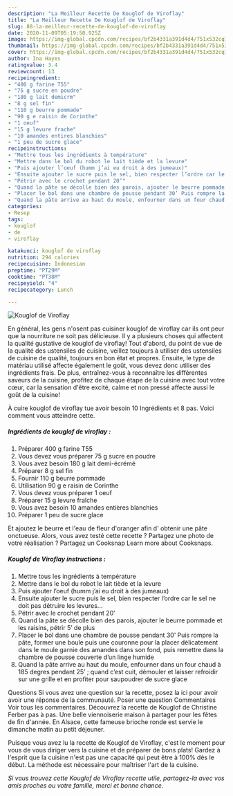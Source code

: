 ```yaml
---
description: "La Meilleur Recette De Kouglof de Viroflay"
title: "La Meilleur Recette De Kouglof de Viroflay"
slug: 88-la-meilleur-recette-de-kouglof-de-viroflay
date: 2020-11-09T05:19:50.925Z
image: https://img-global.cpcdn.com/recipes/bf2b4331a391d4d4/751x532cq70/kouglof-de-viroflay-photo-principale-de-la-recette.jpg
thumbnail: https://img-global.cpcdn.com/recipes/bf2b4331a391d4d4/751x532cq70/kouglof-de-viroflay-photo-principale-de-la-recette.jpg
cover: https://img-global.cpcdn.com/recipes/bf2b4331a391d4d4/751x532cq70/kouglof-de-viroflay-photo-principale-de-la-recette.jpg
author: Ina Hayes
ratingvalue: 3.4
reviewcount: 13
recipeingredient:
- "400 g farine T55"
- "75 g sucre en poudre"
- "180 g lait demicrm"
- "8 g sel fin"
- "110 g beurre pommade"
- "90 g e raisin de Corinthe"
- "1 oeuf"
- "15 g levure frache"
- "10 amandes entires blanchies"
- "1 peu de sucre glace"
recipeinstructions:
- "Mettre tous les ingrédients à température"
- "Mettre dans le bol du robot le lait tiède et la levure"
- "Puis ajouter l’oeuf (humm j’ai eu droit à des jumeaux)"
- "Ensuite ajouter le sucre puis le sel, bien respecter l’ordre car le sel ne doit pas détruire les levures..."
- "Pétrir avec le crochet pendant 20’"
- "Quand la pâte se décolle bien des parois, ajouter le beurre pommade et les raisins, pétrir 5’ de plus"
- "Placer le bol dans une chambre de pousse pendant 30’ Puis rompre la pâte, former une boule puis une couronne pour la placer délicatement dans le moule garnie des amandes dans son fond, puis remettre dans la chambre de pousse couverte d’un linge humide"
- "Quand la pâte arrive au haut du moule, enfourner dans un four chaud à 185 degres pendant 25’ ; quand c’est cuit, démouler et laisser refroidir sur une grille et en profiter pour saupoudrer de sucre glace"
categories:
- Resep
tags:
- kouglof
- de
- viroflay

katakunci: kouglof de viroflay 
nutrition: 294 calories
recipecuisine: Indonesian
preptime: "PT29M"
cooktime: "PT38M"
recipeyield: "4"
recipecategory: Lunch

---
```



![Kouglof de Viroflay](https://img-global.cpcdn.com/recipes/bf2b4331a391d4d4/751x532cq70/kouglof-de-viroflay-photo-principale-de-la-recette.jpg)

En général, les gens n'osent pas cuisiner kouglof de viroflay car ils ont peur que la nourriture ne soit pas délicieuse. Il y a plusieurs choses qui affectent la qualité gustative de kouglof de viroflay! Tout d'abord, du point de vue de la qualité des ustensiles de cuisine, veillez toujours à utiliser des ustensiles de cuisine de qualité, toujours en bon état et propres. Ensuite, le type de matériau utilisé affecte également le goût, vous devez donc utiliser des ingrédients frais. De plus, entraînez-vous à reconnaître les différentes saveurs de la cuisine, profitez de chaque étape de la cuisine avec tout votre cœur, car la sensation d'être excité, calme et non pressé affecte aussi le goût de la cuisine!

<!--inarticleads1-->

À cuire kouglof de viroflay tue avoir besoin 10 Ingrédients et 8 pas. Voici comment vous atteindre cette.

##### Ingrédients de kouglof de viroflay :

1. Préparer 400 g farine T55
1. Vous devez vous préparer 75 g sucre en poudre
1. Vous avez besoin 180 g lait demi-écrémé
1. Préparer 8 g sel fin
1. Fournir 110 g beurre pommade
1. Utilisation 90 g e raisin de Corinthe
1. Vous devez vous préparer 1 oeuf
1. Préparer 15 g levure fraîche
1. Vous avez besoin 10 amandes entières blanchies
1. Préparer 1 peu de sucre glace


Et ajoutez le beurre et l&#39;eau de fleur d&#39;oranger afin d&#39; obtenir une pâte onctueuse. Alors, vous avez testé cette recette ? Partagez une photo de votre réalisation ? Partagez un Cooksnap Learn more about Cooksnaps. 

<!--inarticleads2-->

##### Kouglof de Viroflay instructions :

1. Mettre tous les ingrédients à température
1. Mettre dans le bol du robot le lait tiède et la levure
1. Puis ajouter l’oeuf (humm j’ai eu droit à des jumeaux)
1. Ensuite ajouter le sucre puis le sel, bien respecter l’ordre car le sel ne doit pas détruire les levures...
1. Pétrir avec le crochet pendant 20’
1. Quand la pâte se décolle bien des parois, ajouter le beurre pommade et les raisins, pétrir 5’ de plus
1. Placer le bol dans une chambre de pousse pendant 30’ Puis rompre la pâte, former une boule puis une couronne pour la placer délicatement dans le moule garnie des amandes dans son fond, puis remettre dans la chambre de pousse couverte d’un linge humide
1. Quand la pâte arrive au haut du moule, enfourner dans un four chaud à 185 degres pendant 25’ ; quand c’est cuit, démouler et laisser refroidir sur une grille et en profiter pour saupoudrer de sucre glace


Questions Si vous avez une question sur la recette, posez la ici pour avoir avoir une réponse de la communauté. Poser une question Commentaires Voir tous les commentaires. Découvrez la recette de Kouglof de Christine Ferber pas à pas. Une belle viennoiserie maison à partager pour les fêtes de fin d&#39;année. En Alsace, cette fameuse brioche ronde est servie le dimanche matin au petit déjeuner. 

<!--inarticleads1-->

<p>
Puisque vous avez lu la recette de Kouglof de Viroflay, c'est le moment pour vous de vous diriger vers la cuisine et de préparer de bons plats! Gardez à l'esprit que la cuisine n'est pas une capacité qui peut être à 100% dès le début. La méthode est nécessaire pour maîtriser l'art de la cuisine.
</p>

<p>
<i>Si vous trouvez cette Kouglof de Viroflay recette utile, partagez-la avec vos amis proches ou votre famille, merci et bonne chance.</i>
</p>
